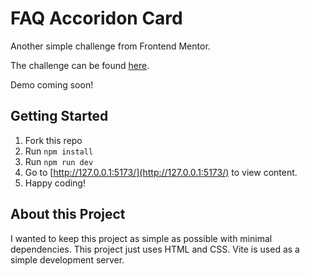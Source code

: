 # FAQ Accoridon Card

Another simple challenge from Frontend Mentor.

The challenge can be found [here](https://www.frontendmentor.io/challenges/faq-accordion-card-XlyjD0Oam).

Demo coming soon!

## Getting Started

1. Fork this repo
2. Run `npm install`
3. Run `npm run dev`
4. Go to [http://127.0.0.1:5173/](http://127.0.0.1:5173/) to view content.
5. Happy coding!

## About this Project

I wanted to keep this project as simple as possible with minimal dependencies. This project just uses HTML and CSS. Vite is used as a simple development server.

